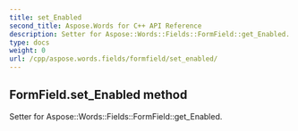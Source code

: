 ```yaml
---
title: set_Enabled
second_title: Aspose.Words for C++ API Reference
description: Setter for Aspose::Words::Fields::FormField::get_Enabled. 
type: docs
weight: 0
url: /cpp/aspose.words.fields/formfield/set_enabled/
---
```

## FormField.set_Enabled method


Setter for Aspose::Words::Fields::FormField::get_Enabled. 

